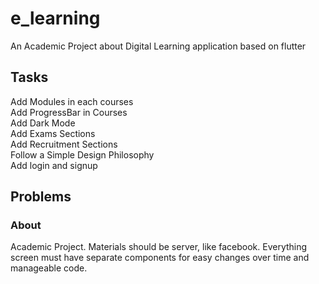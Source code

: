 # e_learning

An Academic Project about Digital Learning application based on flutter

## Tasks

Add Modules in each courses <br>
Add ProgressBar in Courses <br>
Add Dark Mode <br>
Add Exams Sections <br>
Add Recruitment Sections <br>
Follow a Simple Design Philosophy<br>
Add login and signup 

## Problems



### About

Academic Project. Materials should be server, like facebook. Everything screen must have separate components for easy changes over time and manageable code. 
